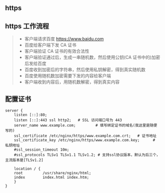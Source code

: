 ## https

## https 工作流程
>- 客户端请求百度 https://www.baidu.com
>- 百度给客户端下发 CA 证书
>- 客户端验证 CA 证书的有效合法性
>- 客户端验证通过后，生成一串随机数，然后使用公钥(CA 证书中的)加密后发给百度
>- 百度收到加密后的字符串，然后使用私钥解密，得到真实随机数
>- 百度使用随机数加密需要下发的内容给客户端
>- 客户端收到内容后，用随机数解密，得到真实内容 

## 配置证书
```
server {
	listen [::]:80;
	listen [::]:443 ssl http2;   # SSL 访问端口号为 443
	server_name www.example.com;         # 填写绑定证书的域名(我这里是随便写的)
	ssl_certificate /etc/nginx/https/www.example.com.crt;   # 证书地址
	ssl_certificate_key /etc/nginx/https/www.example.com.key;      # 私钥地址
	#ssl_session_timeout 10m;
	#ssl_protocols TLSv1 TLSv1.1 TLSv1.2; # 支持ssl协议版本，默认为后三个，主流版本是[TLSv1.2]

	location / {
	root         /usr/share/nginx/html;
	index        index.html index.htm;
	}
}


```
